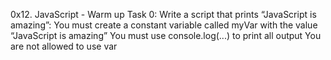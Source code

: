 0x12. JavaScript - Warm up
Task 0:
	Write a script that prints “JavaScript is amazing”:
You must create a constant variable called myVar with the value “JavaScript is amazing”
You must use console.log(...) to print all output
You are not allowed to use var
